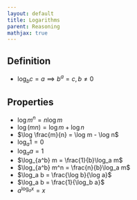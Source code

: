 ```yaml
---
layout: default
title: Logarithms
parent: Reasoning
mathjax: true
---
```


## Definition

- $\log_b c = a \implies b^a = c, b \not= 0$

## Properties

- $\log m^n = n \log m$
- $\log (mn) = \log m  + \log n$
- $\log \frac{m}{n} = \log m - \log n$
- $\log_a 1 = 0$
- $\log_a a = 1$
- $\log_{a^b} m = \frac{1}{b}\log_a m$
- $\log_{a^b} m^n = \frac{n}{b}\log_a m$
- $\log_a b = \frac{\log b}{\log a}$
- $\log_a b = \frac{1}{\log_b a}$
- $a^{\log_a x} = x$